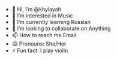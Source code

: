 - 👋 Hi, I’m @khylayah
- 👀 I’m interested in Music
- 🌱 I’m currently learning Russian
- 💞️ I’m looking to collaborate on Anything
- 📫 How to reach me Email
- 😄 Pronouns: She/Her
- ⚡ Fun fact: I play violin

<!---
khylayah/khy is a ✨ special ✨ repository because its `README.md` (this file) appears on your GitHub profile.
You can click the Preview link to take a look at your changes.
--->
